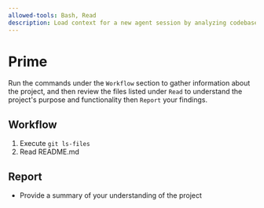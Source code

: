 ```yaml
---
allowed-tools: Bash, Read
description: Load context for a new agent session by analyzing codebase structure, documentation and README
---
```


# Prime

Run the commands under the `Workflow` section to gather information about the project, and then review the files listed under `Read` to understand the project's purpose and functionality then `Report` your findings.

## Workflow

1. Execute `git ls-files`
2. Read README.md

## Report

- Provide a summary of your understanding of the project
